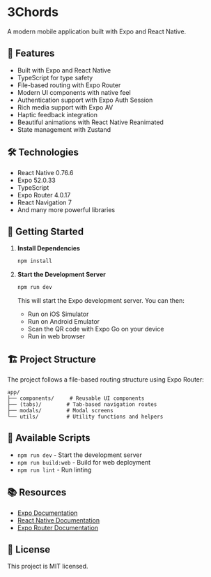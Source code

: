 # 3Chords

A modern mobile application built with Expo and React Native.

## 🚀 Features

- Built with Expo and React Native
- TypeScript for type safety
- File-based routing with Expo Router
- Modern UI components with native feel
- Authentication support with Expo Auth Session
- Rich media support with Expo AV
- Haptic feedback integration
- Beautiful animations with React Native Reanimated
- State management with Zustand

## 🛠️ Technologies

- React Native 0.76.6
- Expo 52.0.33
- TypeScript
- Expo Router 4.0.17
- React Navigation 7
- And many more powerful libraries

## 📱 Getting Started

1. **Install Dependencies**

   ```bash
   npm install
   ```

2. **Start the Development Server**

   ```bash
   npm run dev
   ```

   This will start the Expo development server. You can then:
   - Run on iOS Simulator
   - Run on Android Emulator
   - Scan the QR code with Expo Go on your device
   - Run in web browser

## 🏗️ Project Structure

The project follows a file-based routing structure using Expo Router:

```
app/
├── components/     # Reusable UI components
├── (tabs)/        # Tab-based navigation routes
├── modals/        # Modal screens
└── utils/         # Utility functions and helpers
```

## 🔧 Available Scripts

- `npm run dev` - Start the development server
- `npm run build:web` - Build for web deployment
- `npm run lint` - Run linting

## 📚 Resources

- [Expo Documentation](https://docs.expo.dev/)
- [React Native Documentation](https://reactnative.dev/)
- [Expo Router Documentation](https://docs.expo.dev/router/introduction/)

## 📝 License

This project is MIT licensed.
